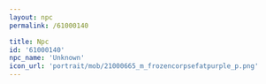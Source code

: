 ```yaml
---
layout: npc
permalink: /61000140

title: Npc
id: '61000140'
npc_name: 'Unknown'
icon_url: 'portrait/mob/21000665_m_frozencorpsefatpurple_p.png'
---
```

